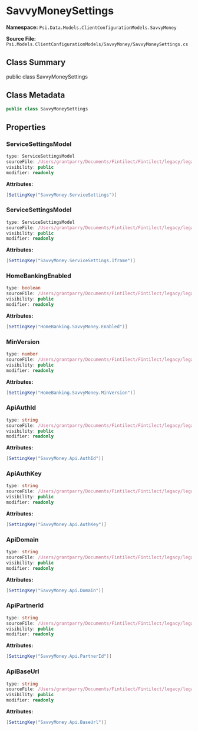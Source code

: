 # SavvyMoneySettings

**Namespace:** `Psi.Data.Models.ClientConfigurationModels.SavvyMoney`

**Source File:** `Psi.Models.ClientConfigurationModels/SavvyMoney/SavvyMoneySettings.cs`

## Class Summary

public class SavvyMoneySettings

## Class Metadata

```typescript
public class SavvyMoneySettings
```

## Properties

### ServiceSettingsModel

```typescript
type: ServiceSettingsModel
sourceFile: /Users/grantparry/Documents/Fintilect/Fintilect/legacy/legacy-apis/Psi.Models.ClientConfigurationModels/SavvyMoney/SavvyMoneySettings.cs
visibility: public
modifier: readonly
```

**Attributes:**
```csharp
[SettingKey("SavvyMoney.ServiceSettings")]
```

### ServiceSettingsModel

```typescript
type: ServiceSettingsModel
sourceFile: /Users/grantparry/Documents/Fintilect/Fintilect/legacy/legacy-apis/Psi.Models.ClientConfigurationModels/SavvyMoney/SavvyMoneySettings.cs
visibility: public
modifier: readonly
```

**Attributes:**
```csharp
[SettingKey("SavvyMoney.ServiceSettings.Iframe")]
```

### HomeBankingEnabled

```typescript
type: boolean
sourceFile: /Users/grantparry/Documents/Fintilect/Fintilect/legacy/legacy-apis/Psi.Models.ClientConfigurationModels/SavvyMoney/SavvyMoneySettings.cs
visibility: public
modifier: readonly
```

**Attributes:**
```csharp
[SettingKey("HomeBanking.SavvyMoney.Enabled")]
```

### MinVersion

```typescript
type: number
sourceFile: /Users/grantparry/Documents/Fintilect/Fintilect/legacy/legacy-apis/Psi.Models.ClientConfigurationModels/SavvyMoney/SavvyMoneySettings.cs
visibility: public
modifier: readonly
```

**Attributes:**
```csharp
[SettingKey("HomeBanking.SavvyMoney.MinVersion")]
```

### ApiAuthId

```typescript
type: string
sourceFile: /Users/grantparry/Documents/Fintilect/Fintilect/legacy/legacy-apis/Psi.Models.ClientConfigurationModels/SavvyMoney/SavvyMoneySettings.cs
visibility: public
modifier: readonly
```

**Attributes:**
```csharp
[SettingKey("SavvyMoney.Api.AuthId")]
```

### ApiAuthKey

```typescript
type: string
sourceFile: /Users/grantparry/Documents/Fintilect/Fintilect/legacy/legacy-apis/Psi.Models.ClientConfigurationModels/SavvyMoney/SavvyMoneySettings.cs
visibility: public
modifier: readonly
```

**Attributes:**
```csharp
[SettingKey("SavvyMoney.Api.AuthKey")]
```

### ApiDomain

```typescript
type: string
sourceFile: /Users/grantparry/Documents/Fintilect/Fintilect/legacy/legacy-apis/Psi.Models.ClientConfigurationModels/SavvyMoney/SavvyMoneySettings.cs
visibility: public
modifier: readonly
```

**Attributes:**
```csharp
[SettingKey("SavvyMoney.Api.Domain")]
```

### ApiPartnerId

```typescript
type: string
sourceFile: /Users/grantparry/Documents/Fintilect/Fintilect/legacy/legacy-apis/Psi.Models.ClientConfigurationModels/SavvyMoney/SavvyMoneySettings.cs
visibility: public
modifier: readonly
```

**Attributes:**
```csharp
[SettingKey("SavvyMoney.Api.PartnerId")]
```

### ApiBaseUrl

```typescript
type: string
sourceFile: /Users/grantparry/Documents/Fintilect/Fintilect/legacy/legacy-apis/Psi.Models.ClientConfigurationModels/SavvyMoney/SavvyMoneySettings.cs
visibility: public
modifier: readonly
```

**Attributes:**
```csharp
[SettingKey("SavvyMoney.Api.BaseUrl")]
```
